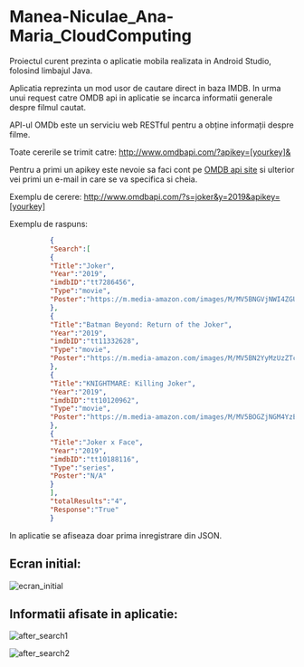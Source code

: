 # Manea-Niculae_Ana-Maria_CloudComputing

  Proiectul curent prezinta o aplicatie mobila realizata in Android Studio, folosind limbajul Java.

  Aplicatia reprezinta un mod usor de cautare direct in baza IMDB. In urma unui request catre OMDB api in aplicatie se incarca informatii generale despre filmul cautat.
  
API-ul OMDb este un serviciu web RESTful pentru a obține informații despre filme.

Toate cererile se trimit catre: http://www.omdbapi.com/?apikey=[yourkey]&

Pentru a primi un apikey este nevoie sa faci cont pe [OMDB api site](https://www.omdbapi.com/) si ulterior vei primi un e-mail in care se va specifica si cheia.

Exemplu de cerere: http://www.omdbapi.com/?s=joker&y=2019&apikey=[yourkey]

Exemplu de raspuns: 
```json
          {
          "Search":[
          {
          "Title":"Joker",
          "Year":"2019",
          "imdbID":"tt7286456",
          "Type":"movie",
          "Poster":"https://m.media-amazon.com/images/M/MV5BNGVjNWI4ZGUtNzE0MS00YTJmLWE0ZDctN2ZiYTk2YmI3NTYyXkEyXkFqcGdeQXVyMTkxNjUyNQ@@._V1_SX300.jpg"
          },
          {
          "Title":"Batman Beyond: Return of the Joker",
          "Year":"2019",
          "imdbID":"tt11332628",
          "Type":"movie",
          "Poster":"https://m.media-amazon.com/images/M/MV5BN2YyMzUzZTctNDlhNi00OWIzLTkxNWItMGM4NjEzNDc2YmYzXkEyXkFqcGdeQXVyMjI2ODkzODY@._V1_SX300.jpg"
          },
          {
          "Title":"KNIGHTMARE: Killing Joker",
          "Year":"2019",
          "imdbID":"tt10120962",
          "Type":"movie",
          "Poster":"https://m.media-amazon.com/images/M/MV5BOGZjNGM4YzEtYzRlNi00YzkwLThlYzYtZDg3MzQ1ZmM1OTY5XkEyXkFqcGdeQXVyMTk5Nzc1Mjc@._V1_SX300.jpg"
          },
          {
          "Title":"Joker x Face",
          "Year":"2019",
          "imdbID":"tt10188116",
          "Type":"series",
          "Poster":"N/A"
          }
          ],
          "totalResults":"4",
          "Response":"True"
          }
```
In aplicatie se afiseaza doar prima inregistrare din JSON.

## Ecran initial:
  ![ecran_initial](https://user-images.githubusercontent.com/48086918/117872465-5cbb6680-b2a7-11eb-94e3-de69f49aadde.jpg)

## Informatii afisate in aplicatie:
  ![after_search1](https://user-images.githubusercontent.com/48086918/117872502-6ba21900-b2a7-11eb-8610-7043a4dafa47.jpg)

  ![after_search2](https://user-images.githubusercontent.com/48086918/117872545-76f54480-b2a7-11eb-9a6a-1645e5a9ef01.jpg)
